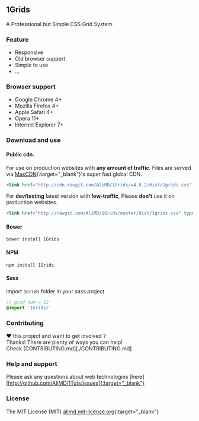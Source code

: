 ## 1Grids
A Professional but Simple CSS Grid System.   

### Feature
* Responsive
* Old browser support
* Simple to use
* ...

### Browser support
* Google Chrome 4+
* Mozilla Firefox 4+
* Apple Safari 4+
* Opera 11+
* Internet Explorer 7+

### Download and use

#### Public cdn.  
For use on production websites with **any amount of traffic**. Files are served via [MaxCDN](http://www.maxcdn.com/){:target="_blank"}'s super fast global CDN.  
```html
<link href="http://cdn.rawgit.com/AliMD/1Grids/v4.0.2/dist/1grids.css" type="text/css" rel="stylesheet" />
```

For **dev/testing** latest version with **low-traffic**, Please **don't** use it on production websites.  
```html
<link href="http://rawgit.com/AliMD/1Grids/master/dist/1grids.css" type="text/css" rel="stylesheet" />
```

#### Bower
```shell
bower install 1Grids
```

#### NPM
```shell
npm install 1Grids
```

#### Sass
import `1Grids` folder in your sass project
```scss
// grid_num = 12
@import '1Grids/'
```

### Contributing
**♥** this project and want to get involved ?  
Thanks! There are plenty of ways you can help!  
Check [CONTRIBUTING.md][./CONTRIBUTING.md]

### Help and support
Please ask any questions about web technologies [here][http://github.com/AliMD/1Tuts/issues]{:target="_blank"}

### License
The MIT License (MIT) [alimd.mit-license.org](http://alimd.mit-license.org){:target="_blank"}
